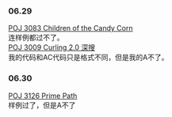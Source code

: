 ### 06.29
[POJ 3083 Children of the Candy Corn](http://poj.org/problem?id=3083)<br>
连样例都过不了。<br>
[POJ 3009 Curling 2.0 深搜](http://poj.org/problem?id=3009)<br>
我的代码和AC代码只是格式不同，但是我的A不了。<br>

### 06.30
[POJ 3126 Prime Path](http://poj.org/problem?id=3126)<br>
样例过了，但是A不了
